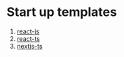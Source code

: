 # Start up templates

1. [react-js](./todo-js)
2. [react-ts](./todo-ts)
3. [nextjs-ts](./todo-nextjs)
